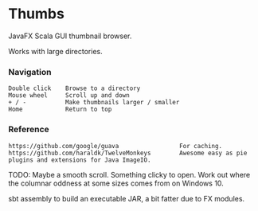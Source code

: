 # Thumbs
JavaFX Scala GUI thumbnail browser.

Works with large directories.
### Navigation
```
Double click    Browse to a directory
Mouse wheel     Scroll up and down
+ / -           Make thumbnails larger / smaller
Home            Return to top
```
### Reference
```
https://github.com/google/guava                 For caching.
https://github.com/haraldk/TwelveMonkeys        Awesome easy as pie plugins and extensions for Java ImageIO.
```
TODO: Maybe a smooth scroll. Something clicky to open. Work out where the columnar oddness at some sizes comes from on Windows 10.

sbt assembly to build an executable JAR, a bit fatter due to FX modules.
